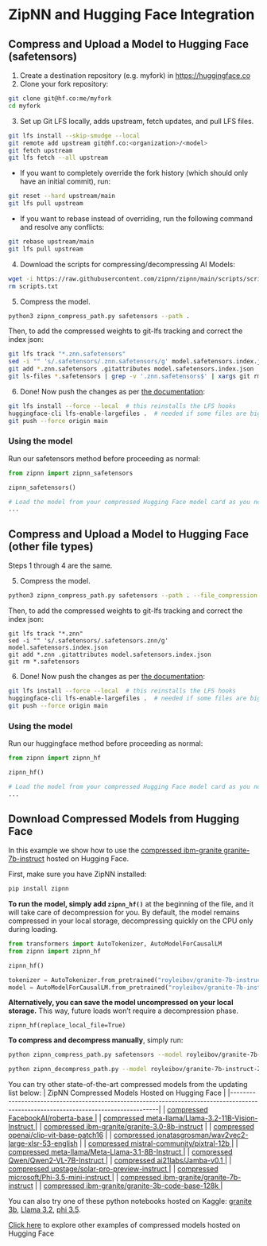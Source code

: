 # ZipNN and Hugging Face Integration

## Compress and Upload a Model to Hugging Face (safetensors)
1. Create a destination repository (e.g. myfork) in https://huggingface.co
2. Clone your fork repository: 
```bash
git clone git@hf.co:me/myfork
cd myfork
```
3. Set up Git LFS locally, adds upstream, fetch updates, and pull LFS files.
```bash
git lfs install --skip-smudge --local
git remote add upstream git@hf.co:<organization>/<model>
git fetch upstream
git lfs fetch --all upstream
```

* If you want to completely override the fork history (which should only have an initial commit), run:
```bash
git reset --hard upstream/main 
git lfs pull upstream
```
* If you want to rebase instead of overriding, run the following command and resolve any conflicts:
```bash
git rebase upstream/main 
git lfs pull upstream
```

4. Download the scripts for compressing/decompressing AI Models:
```bash
wget -i https://raw.githubusercontent.com/zipnn/zipnn/main/scripts/scripts.txt 
rm scripts.txt
```

5. Compress the model.
 
```bash
python3 zipnn_compress_path.py safetensors --path .
```

Then, to add the compressed weights to git-lfs tracking and correct the index json:
```bash
git lfs track "*.znn.safetensors" 
sed -i "" 's/.safetensors/.znn.safetensors/g' model.safetensors.index.json 
git add *.znn.safetensors .gitattributes model.safetensors.index.json 
git ls-files *.safetensors | grep -v '.znn.safetensors$' | xargs git rm
```

6. Done! Now push the changes as per [the documentation](https://huggingface.co/docs/hub/repositories-getting-started#set-up):
```bash
git lfs install --force --local  # this reinstalls the LFS hooks
huggingface-cli lfs-enable-largefiles .  # needed if some files are bigger than 5GB
git push --force origin main
```

### Using the model
Run our safetensors method before proceeding as normal:

```python
from zipnn import zipnn_safetensors

zipnn_safetensors()

# Load the model from your compressed Hugging Face model card as you normally would
...
```

## Compress and Upload a Model to Hugging Face (other file types)

Steps 1 through 4 are the same.

5. Compress the model.

```bash
python3 zipnn_compress_path.py safetensors --path . --file_compression
```

Then, to add the compressed weights to git-lfs tracking and correct the index json:
```
git lfs track "*.znn" 
sed -i "" 's/.safetensors/.safetensors.znn/g' model.safetensors.index.json 
git add *.znn .gitattributes model.safetensors.index.json 
git rm *.safetensors
```

6. Done! Now push the changes as per [the documentation](https://huggingface.co/docs/hub/repositories-getting-started#set-up):
```bash
git lfs install --force --local  # this reinstalls the LFS hooks
huggingface-cli lfs-enable-largefiles .  # needed if some files are bigger than 5GB
git push --force origin main
```

### Using the model

Run our huggingface method before proceeding as normal:

```python
from zipnn import zipnn_hf

zipnn_hf()

# Load the model from your compressed Hugging Face model card as you normally would
...
```

## Download Compressed Models from Hugging Face
In this example we show how to use the [compressed ibm-granite granite-7b-instruct](https://huggingface.co/royleibov/granite-7b-instruct-ZipNN-Compressed) hosted on Hugging Face.

First, make sure you have ZipNN installed:
```bash
pip install zipnn
```

**To run the model, simply add `zipnn_hf()`** at the beginning of the file, and it will take care of decompression for you. By default, the model remains compressed in your local storage, decompressing quickly on the CPU only during loading.


```python
from transformers import AutoTokenizer, AutoModelForCausalLM
from zipnn import zipnn_hf

zipnn_hf()

tokenizer = AutoTokenizer.from_pretrained("royleibov/granite-7b-instruct-ZipNN-Compressed")
model = AutoModelForCausalLM.from_pretrained("royleibov/granite-7b-instruct-ZipNN-Compressed")
```

**Alternatively, you can save the model uncompressed on your local storage.** This way, future loads won’t require a decompression phase.
```
zipnn_hf(replace_local_file=True)
```

**To compress and decompress manually**, simply run:
```bash
python zipnn_compress_path.py safetensors --model royleibov/granite-7b-instruct-ZipNN-Compressed --hf_cache
```

```bash
python zipnn_decompress_path.py --model royleibov/granite-7b-instruct-ZipNN-Compressed --hf_cache
```







You can try other state-of-the-art compressed models from the updating list below:
| ZipNN Compressed Models Hosted on Hugging Face                                                                                      |
|-------------------------------------------------------------------------------------------------------------------------------------|
| [ compressed FacebookAI/roberta-base ]( https://huggingface.co/royleibov/roberta-base-ZipNN-Compressed ) |
| [ compressed meta-llama/Llama-3.2-11B-Vision-Instruct ]( https://huggingface.co/royleibov/Llama-3.2-11B-Vision-Instruct-ZipNN-Compressed ) |
| [compressed ibm-granite/granite-3.0-8b-instruct](https://huggingface.co/royleibov/granite-3.0-8b-instruct-ZipNN-Compressed) |
| [compressed openai/clip-vit-base-patch16](https://huggingface.co/royleibov/clip-vit-base-patch16-ZipNN-Compressed) |
| [compressed jonatasgrosman/wav2vec2-large-xlsr-53-english](https://huggingface.co/royleibov/wav2vec2-large-xlsr-53-english-ZipNN-Compressed) |
| [ compressed mistral-community/pixtral-12b ]( https://huggingface.co/royleibov/pixtral-12b-ZipNN-Compressed ) |
| [ compressed meta-llama/Meta-Llama-3.1-8B-Instruct ]( https://huggingface.co/royleibov/Llama-3.1-8B-ZipNN-Compressed )              |
| [ compressed Qwen/Qwen2-VL-7B-Instruct ]( https://huggingface.co/royleibov/Qwen2-VL-7B-Instruct-ZipNN-Compressed )                  |
| [ compressed ai21labs/Jamba-v0.1 ]( https://huggingface.co/royleibov/Jamba-v0.1-ZipNN-Compressed )                                  |
| [ compressed upstage/solar-pro-preview-instruct ]( https://huggingface.co/royleibov/solar-pro-preview-instruct-ZipNN-Compressed )   |
| [ compressed microsoft/Phi-3.5-mini-instruct ]( https://huggingface.co/royleibov/Phi-3.5-mini-instruct-ZipNN-Compressed )           |
| [compressed ibm-granite/granite-7b-instruct](https://huggingface.co/royleibov/granite-7b-instruct-ZipNN-Compressed) |
| [ compressed ibm-granite/granite-3b-code-base-128k ]( https://huggingface.co/royleibov/granite-3b-code-base-128k-ZipNN-Compressed ) |  


You can also try one of these python notebooks hosted on Kaggle: [granite 3b](https://www.kaggle.com/code/royleibovitz/huggingface-granite-3b-example), [Llama 3.2](https://www.kaggle.com/code/royleibovitz/huggingface-llama-3-2-example), [phi 3.5](https://www.kaggle.com/code/royleibovitz/huggingface-phi-3-5-example).  

[Click here](../examples/README.md) to explore other examples of compressed models hosted on Hugging Face
